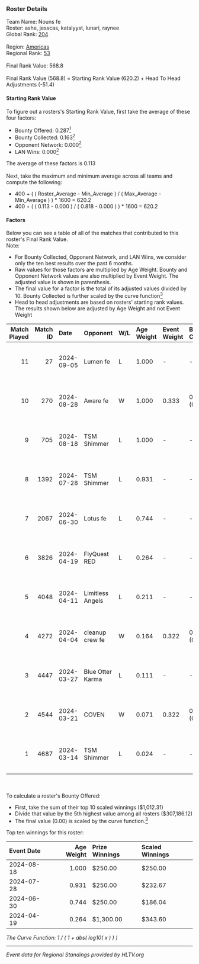### Roster Details<br />
Team Name: Nouns fe<br />
Roster: ashe, jesscas, katalyyst, lunari, raynee<br />
Global Rank: [204](../../standings_global_2024_09_07.md)<br />
<br />
Region: [Americas]( ../../standings_americas_2024_09_07.md)<br />
Regional Rank: [53]( ../../standings_americas_2024_09_07.md)<br />
<br />
Final Rank Value:  568.8<br />
<br />
Final Rank Value (568.8) = Starting Rank Value (620.2) + Head To Head Adjustments (-51.4)<br />

#### Starting Rank Value<br />
To figure out a rosters's Starting Rank Value, first take the average of these four factors:<br />
- Bounty Offered: 0.287[<sup>1</sup>](#table2)
- Bounty Collected: 0.163[<sup>2</sup>](#table1)
- Opponent Network: 0.000[<sup>2</sup>](#table1)
- LAN Wins: 0.000[<sup>2</sup>](#table1)

The average of these factors is 0.113<br />
<br />
Next, take the maximum and minimum average across all teams and compute the following:<br />
- 400 + ( ( Roster_Average - Min_Average ) / ( Max_Average - Min_Average ) ) * 1600 = 620.2
- 400 + ( ( 0.113 - 0.000 ) / ( 0.818 - 0.000 ) ) * 1600 = 620.2


#### Factors<br />
Below you can see a table of all of the matches that contributed to this roster's Final Rank Value.<br />
Note:<br />

- For Bounty Collected, Opponent Network, and LAN Wins, we consider only the ten best results over the past 6 months.
- Raw values for those factors are multiplied by Age Weight. Bounty and Opponent Network values are also multiplied by Event Weight. The adjusted value is shown in parenthesis.
- The final value for a factor is the total of its adjusted values divided by 10. Bounty Collected is further scaled by the curve function[<sup>3</sup>](#curveFunction)
- Head to head adjustments are based on rosters' starting rank values. The results shown below are adjusted by Age Weight and not Event Weight
<span id="table1"></span><br />


| Match Played | Match ID | Date       | Opponent         | W/L | Age Weight | Event Weight | Bounty Collected | Opponent Network | LAN Wins  | H2H Adj. | Roster                                   |
| -: | -: | :- | :- | :- | :- | :- | :- | :- | :- | -: | :- |
|           11 |       27 | 2024-09-05 | Lumen fe         | L   | 1.000      | -            | -                | -                | -         |   -19.07 | ashe, jesscas, katalyyst, lunari, raynee |
|           10 |      270 | 2024-08-28 | Aware fe         | W   | 1.000      | 0.333        | 0.000 (0.000)    | 0.000 (0.000)    | 0 (0.000) |     8.15 | ashe, jesscas, katalyyst, lunari, raynee |
|            9 |      705 | 2024-08-18 | TSM Shimmer      | L   | 1.000      | -            | -                | -                | -         |   -11.93 | ashe, jesscas, katalyyst, lunari, raynee |
|            8 |     1392 | 2024-07-28 | TSM Shimmer      | L   | 0.931      | -            | -                | -                | -         |   -12.07 | ashe, jesscas, katalyyst, lunari, raynee |
|            7 |     2067 | 2024-06-30 | Lotus fe         | L   | 0.744      | -            | -                | -                | -         |   -11.22 | ashe, daria, jesscas, katalyyst, raynee  |
|            6 |     3826 | 2024-04-19 | FlyQuest RED     | L   | 0.264      | -            | -                | -                | -         |    -3.09 | ashe, katalyyst, Knopk@, lunari, tokkis  |
|            5 |     4048 | 2024-04-11 | Limitless Angels | L   | 0.211      | -            | -                | -                | -         |    -3.41 | ashe, jesscas, katalyyst, lunari, tokkis |
|            4 |     4272 | 2024-04-04 | cleanup crew fe  | W   | 0.164      | 0.322        | 0.001 (0.000)    | 0.003 (0.000)    | 0 (0.000) |     2.42 | ashe, jesscas, katalyyst, lunari, tokkis |
|            3 |     4447 | 2024-03-27 | Blue Otter Karma | L   | 0.111      | -            | -                | -                | -         |    -1.72 | ashe, jesscas, katalyyst, lunari, tokkis |
|            2 |     4544 | 2024-03-21 | COVEN            | W   | 0.071      | 0.322        | 0.001 (0.000)    | 0.000 (0.000)    | 0 (0.000) |     0.81 | ashe, jesscas, katalyyst, lunari, tokkis |
|            1 |     4687 | 2024-03-14 | TSM Shimmer      | L   | 0.024      | -            | -                | -                | -         |    -0.31 | ashe, jesscas, katalyyst, lunari, Rice   |

<br />
<span id="table2"></span><br />
To calculate a roster's Bounty Offered:<br />

- First, take the sum of their top 10 scaled winnings ($1,012.31)
- Divide that value by the 5th highest value among all rosters ($307,186.12)
- The final value (0.00) is scaled by the curve function.[<sup>3</sup>](#curveFunction)

Top ten winnings for this roster:<br />

| Event Date | Age Weight | Prize Winnings | Scaled Winnings |
| :- | -: | :- | :- |
| 2024-08-18 |      1.000 | $250.00        | $250.00         |
| 2024-07-28 |      0.931 | $250.00        | $232.67         |
| 2024-06-30 |      0.744 | $250.00        | $186.04         |
| 2024-04-19 |      0.264 | $1,300.00      | $343.60         |


<span id="curveFunction"></span>_The Curve Function: 1 / ( 1 + abs( log10( x ) ) )_<br />

---
_Event data for Regional Standings provided by HLTV.org_<br />
